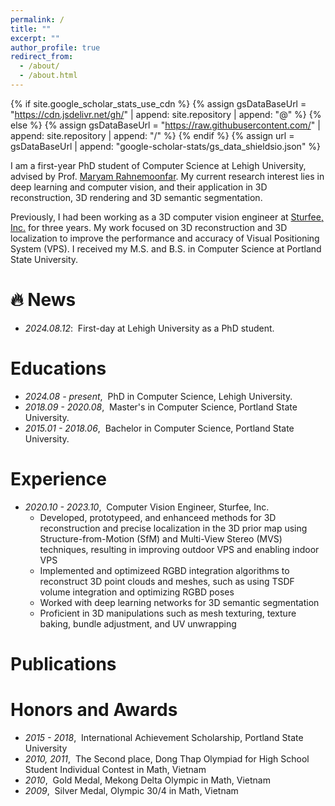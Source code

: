 ```yaml
---
permalink: /
title: ""
excerpt: ""
author_profile: true
redirect_from: 
  - /about/
  - /about.html
---
```


{% if site.google_scholar_stats_use_cdn %}
{% assign gsDataBaseUrl = "https://cdn.jsdelivr.net/gh/" | append: site.repository | append: "@" %}
{% else %}
{% assign gsDataBaseUrl = "https://raw.githubusercontent.com/" | append: site.repository | append: "/" %}
{% endif %}
{% assign url = gsDataBaseUrl | append: "google-scholar-stats/gs_data_shieldsio.json" %}

<span class='anchor' id='about-me'></span>

I am a first-year PhD student of Computer Science at Lehigh University, advised by Prof. [Maryam Rahnemoonfar]("https://engineering.lehigh.edu/faculty/maryam-rahnemoonfar"). My current research  interest lies in deep learning and computer vision, and their application in 3D reconstruction, 3D rendering and 3D semantic segmentation.

Previously, I had been working as a 3D computer vision engineer at [Sturfee, Inc.]("https://sturfee.com/") for three years. My work focused on 3D reconstruction and 3D localization to improve the performance and accuracy of Visual Positioning System (VPS). I received my M.S. and B.S. in Computer Science at Portland State University.

<span class='anchor' id='news'></span>
# 🔥 News
- *2024.08.12*: &nbsp;First-day at Lehigh University as a PhD student.  

<span class='anchor' id='education'></span>
# Educations
- *2024.08 - present*, &nbsp;PhD in Computer Science, Lehigh University.
- *2018.09 - 2020.08*, &nbsp;Master's in Computer Science, Portland State University.
- *2015.01 - 2018.06*, &nbsp;Bachelor in Computer Science, Portland State University.

<span class='anchor' id='experience'></span>
# Experience
- *2020.10 - 2023.10*, &nbsp;Computer Vision Engineer, Sturfee, Inc.
  - Developed, prototypeed, and enhanceed methods for 3D reconstruction and precise localization in the 3D prior map using Structure-from-Motion (SfM) and Multi-View Stereo (MVS) techniques, resulting in improving outdoor VPS and enabling indoor VPS
  - Implemented and optimizeed RGBD integration algorithms to reconstruct 3D point clouds and meshes, such as using TSDF volume integration and optimizing RGBD poses
  - Worked with deep learning networks for 3D semantic segmentation 
  - Proficient in 3D manipulations such as mesh texturing, texture baking, bundle adjustment, and UV unwrapping
<span class='anchor' id='Publication'></span>
# Publications 

<span class='anchor' id='honors-and-awards'></span>
# Honors and Awards
- *2015 - 2018*, &nbsp;International Achievement Scholarship, Portland State University
- *2010, 2011*, &nbsp;The Second place, Dong Thap Olympiad for High School Student Individual Contest in Math, Vietnam
- *2010*, &nbsp;Gold Medal, Mekong Delta Olympic in Math, Vietnam
- *2009*, &nbsp;Silver Medal, Olympic 30/4 in Math, Vietnam

